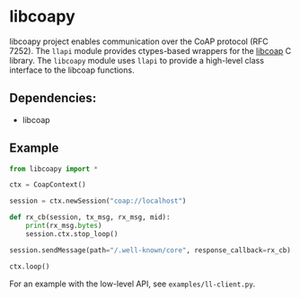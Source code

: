 libcoapy
========

libcoapy project enables communication over the CoAP protocol (RFC 7252). The
`llapi` module provides ctypes-based wrappers for the [libcoap](https://libcoap.net/)
C library. The `libcoapy` module uses `llapi` to provide a high-level class interface
to the libcoap functions.

Dependencies:
-------------

 - libcoap

Example
-------

```python
from libcoapy import *

ctx = CoapContext()

session = ctx.newSession("coap://localhost")

def rx_cb(session, tx_msg, rx_msg, mid):
	print(rx_msg.bytes)
	session.ctx.stop_loop()

session.sendMessage(path="/.well-known/core", response_callback=rx_cb)

ctx.loop()
```

For an example with the low-level API, see `examples/ll-client.py`.
